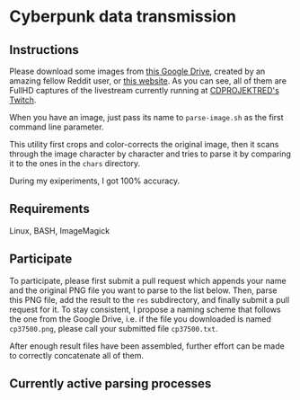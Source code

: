 # Cyberpunk data transmission

## Instructions
Please download some images from [this Google Drive](https://photos.google.com/share/AF1QipOg6ByRA_jkfgL8cmtKiF3L1tQ-oETifnt71Sc-xY80YKLUNJrFPXVXg-wzWDhFqQ?key=SWhVRXhMX1h0LWdmSkZxVmU4VFlQeFoxdjUybHFn), created by an amazing fellow Reddit user, or [this website](https://i.miosblog.de/cdpr/index.html). As you can see, all of them are FullHD captures of the livestream currently running at [CDPROJEKTRED's Twitch](https://www.twitch.tv/cdprojektred).

When you have an image, just pass its name to `parse-image.sh` as the first command line parameter.

This utility first crops and color-corrects the original image, then it scans through the image character by character and tries to parse it by comparing it to the ones in the `chars` directory.

During my exiperiments, I got 100% accuracy.

## Requirements
Linux, BASH, ImageMagick

## Participate
To participate, please first submit a pull request which appends your name and the original PNG file you want to parse to the list below. Then, parse this PNG file, add the result to the `res` subdirectory, and finally submit a pull request for it. To stay consistent, I propose a naming scheme that follows the one from the Google Drive, i.e. if the file you downloaded is named `cp37500.png`, please call your submitted file `cp37500.txt`.

After enough result files have been assembled, further effort can be made to correctly concatenate all of them.

## Currently active parsing processes
